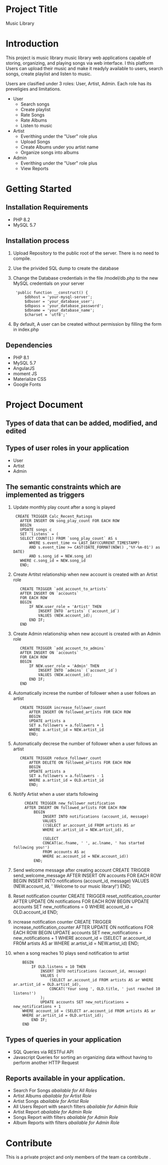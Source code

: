 # Project Title

Music Library

# Introduction

This project is music library music library web applications capable of storing, organizing, and playing songs via web interface. I this platform Users can upload their music and make it readyly available to users, search songs, create playlist and listen to music.

Users are clasified under 3 roles: User, Artist, Admin. Each role has its preveligies and limitations.

* User
  * Search songs
  * Create playlist
  * Rate Songs
  * Rate Albums
  * Listen to music
* Artist
  * Everithing under the "User" role plus
  * Upload Songs
  * Create Albums under you artist name
  * Organize songs into albums
* Admin
    * Everithing under the "User" role plus
    * View Reports

# Getting Started

## Installation Requirements

* PHP 8.2
* MySQL 5.7

## Installation process

1. Upload Repository to the public root of the server. There is no need to compile.
2. Use the privided SQL dump to create the database
3. Change the Database credentials in the file /model/db.php to the new MySQL credentials on your server

        'public function __construct() {
            $dbhost = 'your-mysql-server';
            $dbuser = 'your_database_user';
            $dbpass = 'your_database_password';
            $dbname = 'your_database_name';
            $charset = 'utf8';'
4. By default, A user can be created without permission by filling the form in index.php

## Dependencies
  
* PHP 8.1
* MySQL 5.7
* AngularJS
* moment JS
* Materialize CSS
* Google Fonts

# Project Document

## Types of data that can be added, modified, and edited

## Types of user roles in your application

* User
* Artist
* Admin

## The semantic constraints which are implemented as triggers

1. Update monthly play count after a song is played

        CREATE TRIGGER Calc_Recent_Ratings
          AFTER INSERT ON song_play_count FOR EACH ROW 
          BEGIN
          UPDATE songs c 
          SET `listens` = (
          SELECT COUNT(1) FROM `song_play_count` AS s
              WHERE s.event_time <= LAST_DAY(CURRENT_TIMESTAMP)
              AND s.event_time >= CAST(DATE_FORMAT(NOW() ,'%Y-%m-01') as DATE)
              AND s.song_id = NEW.song_id)
          WHERE c.song_id = NEW.song_id
          END;

2. Create Artitst relationship when new account is created with an Artist role

          CREATE TRIGGER `add_account_to_artists`
          AFTER INSERT ON `accounts`
          FOR EACH ROW
          BEGIN
              IF NEW.user_role = 'Artist' THEN
                  INSERT INTO `artists` (`account_id`)
                  VALUES (NEW.account_id);
              END IF;
          END

3. Create Admin relationship when new account is created with an Admin role

          CREATE TRIGGER `add_account_to_admins`
          AFTER INSERT ON `accounts`
          FOR EACH ROW
          BEGIN
              IF NEW.user_role = 'Admin' THEN
                  INSERT INTO `admins` (`account_id`)
                  VALUES (NEW.account_id);
              END IF;
          END

4. Automatically increse the number of follower when a user follows an artist

          CREATE TRIGGER increase_follower_count
              AFTER INSERT ON followed_artists FOR EACH ROW
              BEGIN
              UPDATE artists a
              SET a.followers = a.followers + 1
              WHERE a.artist_id = NEW.artist_id
              END;

5. Automatically decrese the number of follower when a user follows an artist

          CREATE TRIGGER reduce_follower_count
              AFTER DELETE ON followed_artists FOR EACH ROW
              BEGIN
              UPDATE artists a
              SET a.followers = a.followers - 1
              WHERE a.artist_id = OLD.artist_id
              END;

6. Notify Artist when a user starts following

            CREATE TRIGGER new_follower_notification
            AFTER INSERT ON followed_artists FOR EACH ROW
                BEGIN
                    INSERT INTO notifications (account_id, message)
                    VALUES
                    ((SELECT ar.account_id FROM artists AS ar 
                    WHERE ar.artist_id = NEW.artist_id),

                    (SELECT
                    CONCAT(ac.fname, ' ', ac.lname, ' has started following you!')
                    FROM accounts AS ac
                    WHERE ac.account_id = NEW.account_id))
                END;

7. Send welcome message after creating account
            CREATE TRIGGER send_welcome_message
            AFTER INSERT ON accounts FOR EACH ROW
                BEGIN
                INSERT INTO notifications (account_id, message)
                VALUES
                (NEW.account_id, ' Welcome to our music library!')
                END;

8. Reset notification counter
        CREATE TRIGGER reset_notification_counter
            AFTER UPDATE ON notifications FOR EACH ROW
            BEGIN
                UPDATE accounts SET new_notifications = 0
                WHERE account_id = OLD.account_id
            END;

9. increase notification counter
        CREATE TRIGGER increase_notification_counter
            AFTER UPDATE ON notifications FOR EACH ROW
            BEGIN
                UPDATE accounts SET new_notifications = new_notifications + 1
                WHERE account_id = (SELECT ar.account_id FROM artists AS ar 
                    WHERE ar.artist_id = NEW.artist_id)
            END;

10. when a song reaches 10 plays send notification to artist

            BEGIN
                IF OLD.listens = 10 THEN
                    INSERT INTO notifications (account_id, message)
                    VALUES (
                        (SELECT ar.account_id FROM artists AS ar WHERE ar.artist_id = OLD.artist_id),
                        CONCAT('Your song ', OLD.title, ' just reached 10 listens!')
                    );
                    UPDATE accounts SET new_notifications = new_notifications + 1
            WHERE account_id = (SELECT ar.account_id FROM artists AS ar 
            WHERE ar.artist_id = OLD.artist_id);
                END IF;
            END

## Types of queries in your application

* SQL Queries via RESTFul API 
* Javascript Queries for sorting an organizing data without having to perform another HTTP Request

## Reports available in your application.

* Search For Songs _abailable for All Roles_
* Artist Albums _abailable for Artist Role_
* Artist Songs _abailable for Artist Role_
* All Users Report with search filters _abailable for Admin Role_
* Artist Report _abailable for Admin Role_
* Songs Report wiith filters  _abailable for Admin Role_
* Album Reports with filters _abailable for Admin Role_

# Contribute

This is a private project and only members of the team ca contribute .
